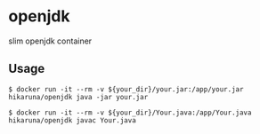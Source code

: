 # openjdk

slim openjdk container

## Usage

```console
$ docker run -it --rm -v ${your_dir}/your.jar:/app/your.jar hikaruna/openjdk java -jar your.jar
```

```console
$ docker run -it --rm -v ${your_dir}/Your.java:/app/Your.java hikaruna/openjdk javac Your.java
```
